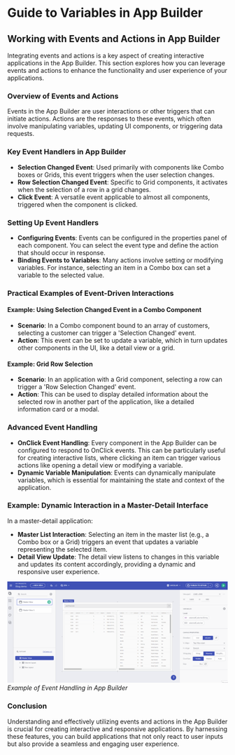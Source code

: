 # Guide to Variables in App Builder

## Working with Events and Actions in App Builder

Integrating events and actions is a key aspect of creating interactive applications in the App Builder. This section explores how you can leverage events and actions to enhance the functionality and user experience of your applications.

### Overview of Events and Actions

Events in the App Builder are user interactions or other triggers that can initiate actions. Actions are the responses to these events, which often involve manipulating variables, updating UI components, or triggering data requests.

### Key Event Handlers in App Builder

- **Selection Changed Event**: Used primarily with components like Combo boxes or Grids, this event triggers when the user selection changes.
- **Row Selection Changed Event**: Specific to Grid components, it activates when the selection of a row in a grid changes.
- **Click Event**: A versatile event applicable to almost all components, triggered when the component is clicked.

### Setting Up Event Handlers

- **Configuring Events**: Events can be configured in the properties panel of each component. You can select the event type and define the action that should occur in response.
- **Binding Events to Variables**: Many actions involve setting or modifying variables. For instance, selecting an item in a Combo box can set a variable to the selected value.

### Practical Examples of Event-Driven Interactions

#### Example: Using Selection Changed Event in a Combo Component

- **Scenario**: In a Combo component bound to an array of customers, selecting a customer can trigger a 'Selection Changed' event.
- **Action**: This event can be set to update a variable, which in turn updates other components in the UI, like a detail view or a grid.

#### Example: Grid Row Selection

- **Scenario**: In an application with a Grid component, selecting a row can trigger a 'Row Selection Changed' event.
- **Action**: This can be used to display detailed information about the selected row in another part of the application, like a detailed information card or a modal.

### Advanced Event Handling

- **OnClick Event Handling**: Every component in the App Builder can be configured to respond to OnClick events. This can be particularly useful for creating interactive lists, where clicking an item can trigger various actions like opening a detail view or modifying a variable.
- **Dynamic Variable Manipulation**: Events can dynamically manipulate variables, which is essential for maintaining the state and context of the application.

### Example: Dynamic Interaction in a Master-Detail Interface

In a master-detail application:

- **Master List Interaction**: Selecting an item in the master list (e.g., a Combo box or a Grid) triggers an event that updates a variable representing the selected item.
- **Detail View Update**: The detail view listens to changes in this variable and updates its content accordingly, providing a dynamic and responsive user experience.

![Working with Events](../images/state-and-context/15-selection-mode-examples.gif)
*Example of Event Handling in App Builder*

### Conclusion

Understanding and effectively utilizing events and actions in the App Builder is crucial for creating interactive and responsive applications. By harnessing these features, you can build applications that not only react to user inputs but also provide a seamless and engaging user experience.

